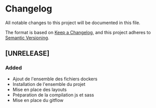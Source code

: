 # Changelog

All notable changes to this project will be documented in this file.

The format is based on [Keep a Changelog](https://keepachangelog.com/en/1.0.0/),
and this project adheres to [Semantic Versioning](https://semver.org/spec/v2.0.0.html).

## [UNRELEASE] 
### Added
- Ajout de l'ensemble des fichiers dockers
- Installation de l'ensemble du projet
- Mise en place des layouts
- Préparation de la compilation js et sass
- Mise en place du gitflow

